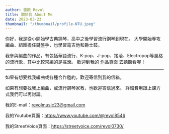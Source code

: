 ```yaml
---
author: 雷歐 Revol
title: 關於我 About Me
date: 2023-03-23
thumbnail: "/thumbnail/profile-NTU.jpeg"
---
```


你好，我是從小開始學古典鋼琴，高中之後學習流行鋼琴到現在。
大學開始專攻編曲、組團擔任鍵盤手，也學習電吉他和爵士鼓。

我參與編曲的作品，有包括華語流行、K-pop、J-pop、搖滾、Electropop等風格的流行歌，其中比較常編的是搖滾。
歡迎到我的 [作品頁面](/portfolio/arrangement/all) 去聽聽看喔！

---

如果有想要找我編曲或各種合作邀約，歡迎寄信到我的信箱。

如果有想要找我上編曲，或流行鋼琴家教，也歡迎寄信過來。
詳細費用跟上課方式我們可以再討論。

我的E-mail：<revolmusic23@gmail.com>

我的Youtube頁面：<https://www.youtube.com/@revol8546>

我的StreetVoice頁面：<https://streetvoice.com/revol0730/>